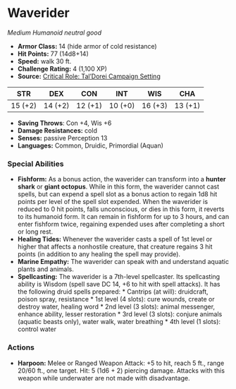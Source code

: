 # Waverider

*Medium* *Humanoid* *neutral good*

- **Armor Class:** 14 (hide armor of cold resistance)
- **Hit Points:** 77 (14d8+14)
- **Speed:** walk 30 ft.
- **Challenge Rating:** 4 (1,100 XP)
- **Source:** [Critical Role: Tal’Dorei Campaign Setting](https://https://greenronin.com/blog/2017/09/25/ronin-round-table-integrating-wizards-5e-adventures-with-the-taldorei-campaign-setting/)

| STR | DEX | CON | INT | WIS | CHA |
| --- | --- | --- | --- | --- | --- |
| 15 (+2) | 14 (+2) | 12 (+1) | 10 (+0) | 16 (+3) | 13 (+1) |

- **Saving Throws**: Con +4, Wis +6
- **Damage Resistances:** cold
- **Senses:** passive Perception 13
- **Languages:** Common, Druidic, Primordial (Aquan)
### Special Abilities
- **Fishform:** As a bonus action, the waverider can transform into a **hunter shark** or **giant octopus**. While in this form, the waverider cannot cast spells, but can expend a spell slot as a bonus action to regain 1d8 hit points per level of the spell slot expended. When the waverider is reduced to 0 hit points, falls unconscious, or dies in this form, it reverts to its humanoid form. It can remain in fishform for up to 3 hours, and can enter fishform twice, regaining expended uses after completing a short or long rest.
- **Healing Tides:** Whenever the waverider casts a spell of 1st level or higher that affects a nonhostile creature, that creature regains 3 hit points (in addition to any healing the spell may provide).
- **Marine Empathy:** The waverider can speak with and understand aquatic plants and animals.
- **Spellcasting:** The waverider is a 7th-level spellcaster. Its spellcasting ability is Wisdom (spell save DC 14, +6 to hit with spell attacks). It has the following druid spells prepared:  * Cantrips (at will): druidcraft, poison spray, resistance * 1st level (4 slots): cure wounds, create or destroy water, healing word * 2nd level (3 slots): animal messenger, enhance ability, lesser restoration * 3rd level (3 slots): conjure animals (aquatic beasts only), water walk, water breathing * 4th level (1 slots): control water
### Actions
- **Harpoon:** Melee or Ranged Weapon Attack: +5 to hit, reach 5 ft., range 20/60 ft., one target. Hit: 5 (1d6 + 2) piercing damage. Attacks with this weapon while underwater are not made with disadvantage.
